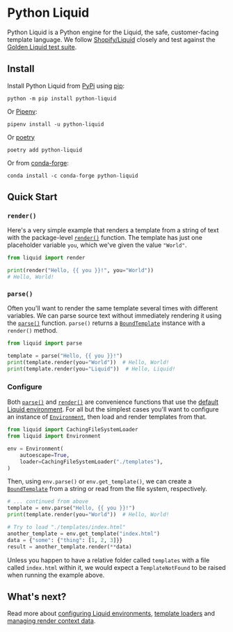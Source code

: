 # Python Liquid

Python Liquid is a Python engine for the Liquid, the safe, customer-facing template language. We follow [Shopify/Liquid](https://github.com/Shopify/liquid) closely and test against the [Golden Liquid test suite](https://github.com/jg-rp/golden-liquid).

## Install

Install Python Liquid from [PyPi](https://pypi.org/project/python-liquid/) using [pip](https://pip.pypa.io/en/stable/getting-started/):

```console
python -m pip install python-liquid
```

Or [Pipenv](https://pipenv.pypa.io/en/latest/):

```console
pipenv install -u python-liquid
```

Or [poetry](https://python-poetry.org/docs/)

```console
poetry add python-liquid
```

Or from [conda-forge](https://anaconda.org/conda-forge/python-liquid):

```console
conda install -c conda-forge python-liquid
```

## Quick Start

### `render()`

Here's a very simple example that renders a template from a string of text with the package-level [`render()`](api/convenience.md#liquid.render) function. The template has just one placeholder variable `you`, which we've given the value `"World"`.

```python
from liquid import render

print(render("Hello, {{ you }}!", you="World"))
# Hello, World!
```

### `parse()`

Often you'll want to render the same template several times with different variables. We can parse source text without immediately rendering it using the [`parse()`](api/convenience.md#liquid.parse) function. `parse()` returns a [`BoundTemplate`](api/template.md) instance with a `render()` method.

```python
from liquid import parse

template = parse("Hello, {{ you }}!")
print(template.render(you="World"))  # Hello, World!
print(template.render(you="Liquid"))  # Hello, Liquid!
```

### Configure

Both [`parse()`](api/convenience.md#liquid.parse) and [`render()`](api/convenience.md#liquid.render) are convenience functions that use the [default Liquid environment](environment.md). For all but the simplest cases you'll want to configure an instance of [`Environment`](api/environment.md), then load and render templates from that.

```python
from liquid import CachingFileSystemLoader
from liquid import Environment

env = Environment(
    autoescape=True,
    loader=CachingFileSystemLoader("./templates"),
)
```

Then, using `env.parse()` or `env.get_template()`, we can create a [`BoundTemplate`](api/template.md) from a string or read from the file system, respectively.

```python
# ... continued from above
template = env.parse("Hello, {{ you }}!")
print(template.render(you="World"))  # Hello, World!

# Try to load "./templates/index.html"
another_template = env.get_template("index.html")
data = {"some": {"thing": [1, 2, 3]}}
result = another_template.render(**data)
```

Unless you happen to have a relative folder called `templates` with a file called `index.html` within it, we would expect a `TemplateNotFound` to be raised when running the example above.

## What's next?

Read more about [configuring Liquid environments](environment.md), [template loaders](loading_templates.md) and [managing render context data](render_context.md).

